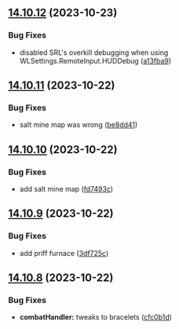 ## [14.10.12](https://github.com/Torwent/WaspLib/compare/v14.10.11...v14.10.12) (2023-10-23)


### Bug Fixes

* disabled SRL's overkill debugging when using WLSettings.RemoteInput.HUDDebug ([a13fba9](https://github.com/Torwent/WaspLib/commit/a13fba95f98eee29c521441dd1ef895ff7caf27e))



## [14.10.11](https://github.com/Torwent/WaspLib/compare/v14.10.10...v14.10.11) (2023-10-22)


### Bug Fixes

* salt mine map was wrong ([be8dd41](https://github.com/Torwent/WaspLib/commit/be8dd41be4bfd689da3160d4d08b9ed6b6c036c4))



## [14.10.10](https://github.com/Torwent/WaspLib/compare/v14.10.9...v14.10.10) (2023-10-22)


### Bug Fixes

* add salt mine map ([fd7493c](https://github.com/Torwent/WaspLib/commit/fd7493ca3ab83deb80a7a4e2c6d58d25fc1422e5))



## [14.10.9](https://github.com/Torwent/WaspLib/compare/v14.10.8...v14.10.9) (2023-10-22)


### Bug Fixes

* add priff furnace ([3df725c](https://github.com/Torwent/WaspLib/commit/3df725cacff3f1cbe6fd1f9a1cc8e406b8ad244d))



## [14.10.8](https://github.com/Torwent/WaspLib/compare/v14.10.7...v14.10.8) (2023-10-22)


### Bug Fixes

* **combatHandler:** tweaks to bracelets ([cfc0b1d](https://github.com/Torwent/WaspLib/commit/cfc0b1de264451a3224ab58d4d8390175d4f163e))



